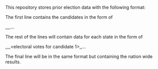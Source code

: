 This repository stores prior election data with the following format:

The first line contains the candidates in the form of

<candidate1>,<party1>,<candidate2>,<party2>,...

The rest of the lines will contain data for each state in the form of

<name>,<electoral votes>,<votes for candidate1>,<percentage of vote for candidate1>,<electoral votes for candidate 1>,<votes for candidate2>,...

The final line will be in the same format but containing the nation wide results.
